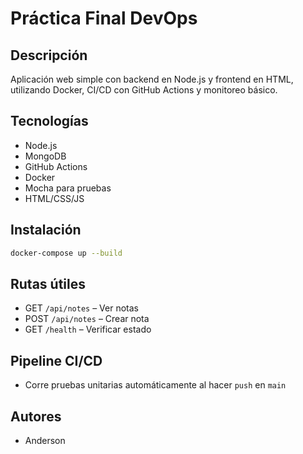 # Práctica Final DevOps

## Descripción
Aplicación web simple con backend en Node.js y frontend en HTML, utilizando Docker, CI/CD con GitHub Actions y monitoreo básico.

## Tecnologías
- Node.js
- MongoDB
- GitHub Actions
- Docker
- Mocha para pruebas
- HTML/CSS/JS

## Instalación

```bash
docker-compose up --build
```

## Rutas útiles

- GET `/api/notes` – Ver notas
- POST `/api/notes` – Crear nota
- GET `/health` – Verificar estado

## Pipeline CI/CD
- Corre pruebas unitarias automáticamente al hacer `push` en `main`

## Autores
- Anderson 
